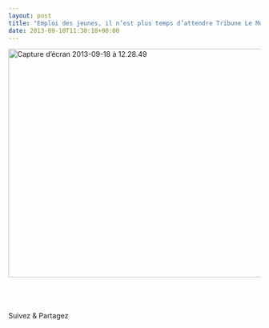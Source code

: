 ```yaml
---
layout: post
title: "Emploi des jeunes, il n’est plus temps d’attendre Tribune Le Monde"
date: 2013-09-18T11:30:18+00:00
---
```

<div class="entry-content" itemprop="text">
<p><a href="http://www.lemonde.fr/idees/article/2010/12/08/emploi-des-jeunes-il-n-est-plus-temps-d-attendre_1450388_3232.html"><img class="alignleft size-full wp-image-2219" alt="Capture d’écran 2013-09-18 à 12.28.49" src="http://www.juliecoudry.com/wp-content/uploads/2013/09/Capture-d%E2%80%99%C3%A9cran-2013-09-18-%C3%A0-12.28.49.png" width="608" height="457" srcset="http://www.juliecoudry.com/wp-content/uploads/2013/09/Capture-d’écran-2013-09-18-à-12.28.49.png 608w, http://www.juliecoudry.com/wp-content/uploads/2013/09/Capture-d’écran-2013-09-18-à-12.28.49-300x225.png 300w" sizes="(max-width: 608px) 100vw, 608px"></a><br>
 <br>
 <br>
 </p>
<div class="sfsi_Sicons" style="width: 100%; display: inline-block; vertical-align: middle; text-align:left">
<div style="margin:0px 8px 0px 0px; line-height: 24px"><span>Suivez &amp; Partagez</span></div>
<div class="sfsi_socialwpr">
<div class="sf_fb" style="text-align:left;width:98px"><div class="fb-like" href="http://www.juliecoudry.com/2010-emploi-des-jeunes-il-nest-plus-temps-dattendre-tribune-le-monde/" width="180" send="false" showfaces="false" action="like" data-share="true" data-layout="button"></div></div>
<div class="sf_twiter" style="text-align:left;float:left;width:auto"><a href="http://twitter.com/share" data-count="none" class="sr-twitter-button twitter-share-button" lang="en" data-url="http://www.juliecoudry.com/2010-emploi-des-jeunes-il-nest-plus-temps-dattendre-tribune-le-monde/" data-text="2010 – « Emploi des jeunes, il n’est plus temps d’attendre » Tribune Le Monde"></a></div>
</div>
</div>
<!--<rdf:RDF xmlns:rdf="http://www.w3.org/1999/02/22-rdf-syntax-ns#"
			xmlns:dc="http://purl.org/dc/elements/1.1/"
			xmlns:trackback="http://madskills.com/public/xml/rss/module/trackback/">
		<rdf:Description rdf:about="http://www.juliecoudry.com/2010-emploi-des-jeunes-il-nest-plus-temps-dattendre-tribune-le-monde/"
    dc:identifier="http://www.juliecoudry.com/2010-emploi-des-jeunes-il-nest-plus-temps-dattendre-tribune-le-monde/"
    dc:title="2010 &#8211; &laquo;&nbsp;Emploi des jeunes, il n’est plus temps d’attendre&nbsp;&raquo; Tribune Le Monde"
    trackback:ping="http://www.juliecoudry.com/2010-emploi-des-jeunes-il-nest-plus-temps-dattendre-tribune-le-monde/trackback/" />
</rdf:RDF>-->
</div>
